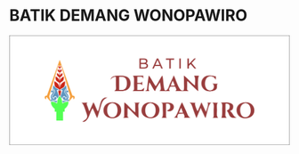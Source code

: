# BATIK DEMANG WONOPAWIRO

![SAMPUL](https://github.com/aku-afk/batik-demang-wonopawiro/blob/main/LOGO%20DAN%20POLA%20BATIK/LOGO%20UMKM%20BATIK%20DEMANG%20WONOPAWIRO.jpg)
